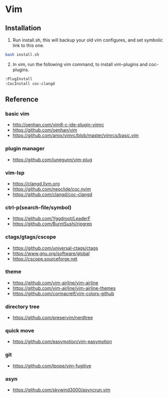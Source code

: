 # Vim

## Installation

1. Run install.sh, this will backup your old vim configures, and set symbolic link to this one.

```bash
bash install.sh
```

2. In vim, run the following vim command, to install vim-plugins and coc-plugins.

```bash
:PlugInstall
:CocInstall coc-clangd
```


## Reference

### basic vim
- http://oenhan.com/vim8-c-ide-plugin-vimrc
- https://github.com/oenhan/vim
- https://github.com/amix/vimrc/blob/master/vimrcs/basic.vim

### plugin manager
- https://github.com/junegunn/vim-plug

### vim-lsp
- https://clangd.llvm.org
- https://github.com/neoclide/coc.nvim
- https://github.com/clangd/coc-clangd

### ctrl-p(search-file/symbol)
- https://github.com/Yggdroot/LeaderF
- https://github.com/BurntSushi/ripgrep

### ctags/gtags/cscope
- https://github.com/universal-ctags/ctags
- https://www.gnu.org/software/global
- https://cscope.sourceforge.net

### theme
- https://github.com/vim-airline/vim-airline
- https://github.com/vim-airline/vim-airline-themes
- https://github.com/cormacrelf/vim-colors-github

### directory tree
- https://github.com/preservim/nerdtree

### quick move
- https://github.com/easymotion/vim-easymotion

### git
- https://github.com/tpope/vim-fugitive

### asyn
- https://github.com/skywind3000/asyncrun.vim

